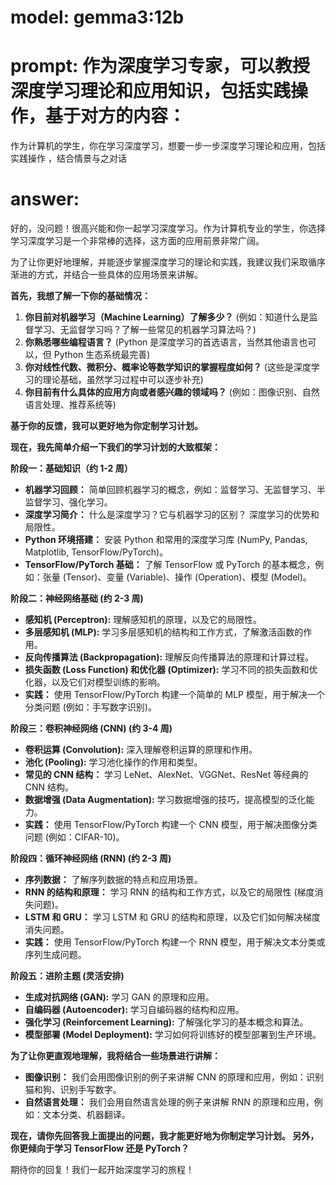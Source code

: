 # model: gemma3:12b
# prompt: 作为深度学习专家，可以教授深度学习理论和应用知识，包括实践操作，基于对方的内容：
作为计算机的学生，你在学习深度学习，想要一步一步深度学习理论和应用，包括实践操作
，结合情景与之对话
# answer: 
 好的，没问题！很高兴能和你一起学习深度学习。作为计算机专业的学生，你选择学习深度学习是一个非常棒的选择，这方面的应用前景非常广阔。

为了让你更好地理解，并能逐步掌握深度学习的理论和实践，我建议我们采取循序渐进的方式，并结合一些具体的应用场景来讲解。

**首先，我想了解一下你的基础情况：**

1.  **你目前对机器学习（Machine Learning）了解多少？**  (例如：知道什么是监督学习、无监督学习吗？了解一些常见的机器学习算法吗？)
2.  **你熟悉哪些编程语言？**  (Python 是深度学习的首选语言，当然其他语言也可以，但 Python 生态系统最完善)
3.  **你对线性代数、微积分、概率论等数学知识的掌握程度如何？** (这些是深度学习的理论基础，虽然学习过程中可以逐步补充)
4.  **你目前有什么具体的应用方向或者感兴趣的领域吗？** (例如：图像识别、自然语言处理、推荐系统等)

**基于你的反馈，我可以更好地为你定制学习计划。**

**现在，我先简单介绍一下我们的学习计划的大致框架：**

**阶段一：基础知识（约 1-2 周）**

*   **机器学习回顾：** 简单回顾机器学习的概念，例如：监督学习、无监督学习、半监督学习、强化学习。
*   **深度学习简介：** 什么是深度学习？它与机器学习的区别？ 深度学习的优势和局限性。
*   **Python 环境搭建：** 安装 Python 和常用的深度学习库 (NumPy, Pandas, Matplotlib, TensorFlow/PyTorch)。
*   **TensorFlow/PyTorch 基础：** 了解 TensorFlow 或 PyTorch 的基本概念，例如：张量 (Tensor)、变量 (Variable)、操作 (Operation)、模型 (Model)。

**阶段二：神经网络基础 (约 2-3 周)**

*   **感知机 (Perceptron):** 理解感知机的原理，以及它的局限性。
*   **多层感知机 (MLP):** 学习多层感知机的结构和工作方式，了解激活函数的作用。
*   **反向传播算法 (Backpropagation):**  理解反向传播算法的原理和计算过程。
*   **损失函数 (Loss Function) 和优化器 (Optimizer):**  学习不同的损失函数和优化器，以及它们对模型训练的影响。
*   **实践：** 使用 TensorFlow/PyTorch 构建一个简单的 MLP 模型，用于解决一个分类问题 (例如：手写数字识别)。

**阶段三：卷积神经网络 (CNN) (约 3-4 周)**

*   **卷积运算 (Convolution):** 深入理解卷积运算的原理和作用。
*   **池化 (Pooling):**  学习池化操作的作用和类型。
*   **常见的 CNN 结构：**  学习 LeNet、AlexNet、VGGNet、ResNet 等经典的 CNN 结构。
*   **数据增强 (Data Augmentation):**  学习数据增强的技巧，提高模型的泛化能力。
*   **实践：** 使用 TensorFlow/PyTorch 构建一个 CNN 模型，用于解决图像分类问题 (例如：CIFAR-10)。

**阶段四：循环神经网络 (RNN) (约 2-3 周)**

*   **序列数据：** 了解序列数据的特点和应用场景。
*   **RNN 的结构和原理：**  学习 RNN 的结构和工作方式，以及它的局限性 (梯度消失问题)。
*   **LSTM 和 GRU：**  学习 LSTM 和 GRU 的结构和原理，以及它们如何解决梯度消失问题。
*   **实践：** 使用 TensorFlow/PyTorch 构建一个 RNN 模型，用于解决文本分类或序列生成问题。

**阶段五：进阶主题 (灵活安排)**

*   **生成对抗网络 (GAN):** 学习 GAN 的原理和应用。
*   **自编码器 (Autoencoder):** 学习自编码器的结构和应用。
*   **强化学习 (Reinforcement Learning):**  了解强化学习的基本概念和算法。
*   **模型部署 (Model Deployment):** 学习如何将训练好的模型部署到生产环境。

**为了让你更直观地理解，我将结合一些场景进行讲解：**

*   **图像识别：** 我们会用图像识别的例子来讲解 CNN 的原理和应用，例如：识别猫和狗、识别手写数字。
*   **自然语言处理：** 我们会用自然语言处理的例子来讲解 RNN 的原理和应用，例如：文本分类、机器翻译。

**现在，请你先回答我上面提出的问题，我才能更好地为你制定学习计划。 另外，你更倾向于学习 TensorFlow 还是 PyTorch？**

期待你的回复！我们一起开始深度学习的旅程！

